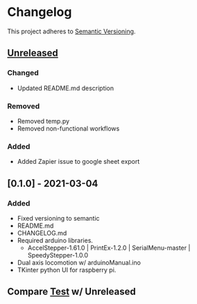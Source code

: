 # Changelog

This project adheres to [Semantic Versioning](https://semver.org/spec/v2.0.0.html).

## [Unreleased]
### Changed
- Updated README.md description
### Removed
- Removed temp.py 
- Removed non-functional workflows
### Added
- Added Zapier issue to google sheet export

## [0.1.0] - 2021-03-04
### Added
- Fixed versioning to semantic
- README.md
- CHANGELOG.md
- Required arduino libraries.
    - AccelStepper-1.61.0 | PrintEx-1.2.0 | SerialMenu-master | SpeedyStepper-1.0.0
- Dual axis locomotion w/ arduinoManual.ino
- TKinter python UI for raspberry pi.

## Compare [Test] w/ Unreleased

[Test]: https://github.com/CandidDisk/GantryBot/compare/main...test
[Unreleased]: https://github.com/CandidDisk/GantryBot/compare/0.1.0...main
